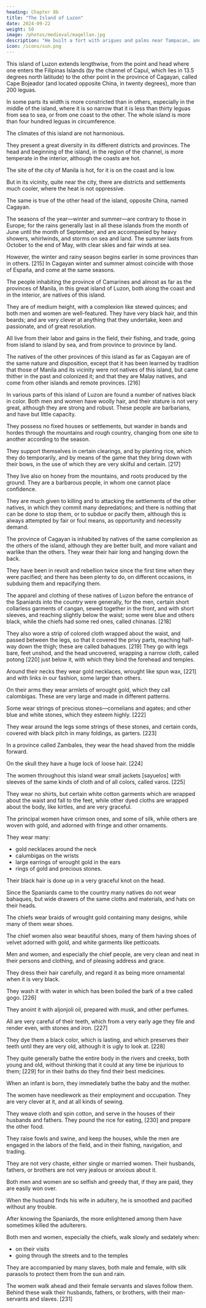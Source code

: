 ```yaml
---
heading: Chapter 8b
title: "The Island of Luzon"
date: 2024-09-22
weight: 50
image: /photos/medieval/magellan.jpg
description: "He built a fort with arigues and palms near Tampacan, and founded a Spanish settlement which he named Murcia"
icon: /icons/sun.png
---
```



This island of Luzon extends lengthwise, from the point and head where one enters the Filipinas Islands (by the channel of Capul, which lies in 13.5 degrees north latitude) to the other point in the province of Cagayan, called Cape Bojeador (and located opposite China, in twenty degrees), more than 200 leguas. 

In some parts its width is more constricted than in others, especially in the middle of the island, where it is so narrow that it is less than thirty leguas from sea to sea, or from one coast to the other. The whole island is more than four hundred leguas in circumference.

The climates of this island are not harmonious.

They present a great diversity in its different districts and provinces. The head and beginning of the island, in the region of the channel, is more temperate in the interior, although the coasts are hot. 

The site of the city of Manila is hot, for it is on the coast and is low. 

But in its vicinity, quite near the city, there are districts and settlements much cooler, where the heat is not oppressive. 

The same is true of the other head of the island, opposite China, named Cagayan. 

The seasons of the year—winter and summer—are contrary to those in Europe; for the rains generally last in all these islands from the month of June until the month of September, and are accompanied by heavy showers, whirlwinds, and storms on sea and land. The summer lasts from October to the end of May, with clear skies and fair winds at sea. 

However, the winter and rainy season begins earlier in some provinces than in others. [215] In Cagayan winter and summer almost coincide with those of España, and come at the same seasons.

The people inhabiting the province of Camarines and almost as far as the provinces of Manila, in this great island of Luzon, both along the coast and in the interior, are natives of this island. 

They are of medium height, with a complexion like stewed quinces; and both men and women are well-featured. They have very black hair, and thin beards; and are very clever at anything that they undertake, keen and passionate, and of great resolution.

All live from their labor and gains in the field, their fishing, and trade, going from island to island by sea, and from province to province by land.

The natives of the other provinces of this island as far as Cagayan are of the same nature and disposition, except that it has been learned by tradition that those of Manila and its vicinity were not natives of this island, but came thither in the past and colonized it; and that they are Malay natives, and come from other islands and remote provinces. [216]

In various parts of this island of Luzon are found a number of natives black in color. Both men and women have woolly hair, and their stature is not very great, although they are strong and robust. These people are barbarians, and have but little capacity.

They possess no fixed houses or settlements, but wander in bands and hordes through the mountains and rough country, changing from one site to another according to the season.

They support themselves in certain clearings, and by planting rice, which they do temporarily, and by means of the game that they bring down with their bows, in the use of which they are very skilful and certain. [217] 

They live also on honey from the mountains, and roots produced by the ground. They are a barbarous people, in whom one cannot place confidence. 

They are much given to killing and to attacking the settlements of the other natives, in which they commit many depredations; and there is nothing that can be done to stop them, or to subdue or pacify them, although this is always attempted by fair or foul means, as opportunity and necessity demand.

The province of Cagayan is inhabited by natives of the same complexion as the others of the island, although they are better built, and more valiant and warlike than the others. They wear their hair long and hanging down the back. 

They have been in revolt and rebellion twice since the first time when they were pacified; and there has been plenty to do, on different occasions, in subduing them and repacifying them.

The apparel and clothing of these natives of Luzon before the entrance of the Spaniards into the country were generally, for the men, certain short collarless garments of cangan, sewed together in the front, and with short sleeves, and reaching slightly below the waist; some were blue and others black, while the chiefs had some red ones, called chinanas. [218] 

They also wore a strip of colored cloth wrapped about the waist, and passed between the legs, so that it covered the privy parts, reaching half-way down the thigh; these are called bahaques. [219] They go with legs bare, feet unshod, and the head uncovered, wrapping a narrow cloth, called potong [220] just below it, with which they bind the forehead and temples. 

Around their necks they wear gold necklaces, wrought like spun wax, [221] and with links in our fashion, some larger than others.

On their arms they wear armlets of wrought gold, which they call calombigas. These are very large and made in different patterns. 

Some wear strings of precious stones—cornelians and agates; and other blue and white stones, which they esteem highly. [222] 

They wear around the legs some strings of these stones, and certain cords, covered with black pitch in many foldings, as garters. [223]

In a province called Zambales, they wear the head shaved from the middle forward. 

On the skull they have a huge lock of loose hair. [224] 

The women throughout this island wear small jackets [sayuelos] with sleeves of the same kinds of cloth and of all colors, called varos. [225] 

They wear no shirts, but certain white cotton garments which are wrapped about the waist and fall to the feet, while other dyed cloths are wrapped about the body, like kirtles, and are very graceful. 

The principal women have crimson ones, and some of silk, while others are woven with gold, and adorned with fringe and other ornaments. 

They wear many:
- gold necklaces around the neck
- calumbigas on the wrists
- large earrings of wrought gold in the ears
- rings of gold and precious stones. 

Their black hair is done up in a very graceful knot on the head. 

Since the Spaniards came to the country many natives do not wear bahaques, but wide drawers of the same cloths and materials, and hats on their heads.

The chiefs wear braids of wrought gold containing many designs, while many of them wear shoes.

The chief women also wear beautiful shoes, many of them having shoes of velvet adorned with gold, and white garments like petticoats.

Men and women, and especially the chief people, are very clean and neat in their persons and clothing, and of pleasing address and grace.

They dress their hair carefully, and regard it as being more ornamental when it is very black.

They wash it with water in which has been boiled the bark of a tree called gogo. [226] 

They anoint it with aljonjoli oil, prepared with musk, and other perfumes.

All are very careful of their teeth, which from a very early age they file and render even, with stones and iron. [227] 

They dye them a black color, which is lasting, and which preserves their teeth until they are very old, although it is ugly to look at. [228]

They quite generally bathe the entire body in the rivers and creeks, both young and old, without thinking that it could at any time be injurious to them; [229] for in their baths do they find their best medicines.

When an infant is born, they immediately bathe the baby and the mother.

The women have needlework as their employment and occupation. They are very clever at it, and at all kinds of sewing. 

They weave cloth and spin cotton, and serve in the houses of their husbands and fathers. They pound the rice for eating, [230] and prepare the other food.

They raise fowls and swine, and keep the houses, while the men are engaged in the labors of the field, and in their fishing, navigation, and trading. 

They are not very chaste, either single or married women. Their husbands, fathers, or brothers are not very jealous or anxious about it. 

Both men and women are so selfish and greedy that, if they are paid, they are easily won over.

When the husband finds his wife in adultery, he is smoothed and pacified without any trouble.

After knowing the Spaniards, the more enlightened among them have sometimes killed the adulterers.

Both men and women, especially the chiefs, walk slowly and sedately when:
- on their visits
- going through the streets and to the temples

They are accompanied by many slaves, both male and female, with silk parasols to protect them from the sun and rain.

The women walk ahead and their female servants and slaves follow them. Behind these walk their husbands, fathers, or brothers, with their man-servants and slaves. [231]


